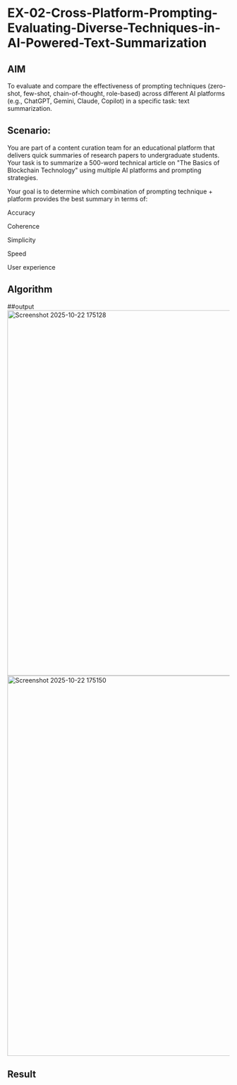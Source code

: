 # EX-02-Cross-Platform-Prompting-Evaluating-Diverse-Techniques-in-AI-Powered-Text-Summarization

## AIM
To evaluate and compare the effectiveness of prompting techniques (zero-shot, few-shot, chain-of-thought, role-based) across different AI platforms (e.g., ChatGPT, Gemini, Claude, Copilot) in a specific task: text summarization.

## Scenario:
You are part of a content curation team for an educational platform that delivers quick summaries of research papers to undergraduate students. Your task is to summarize a 500-word technical article on "The Basics of Blockchain Technology" using multiple AI platforms and prompting strategies.

Your goal is to determine which combination of prompting technique + platform provides the best summary in terms of:

Accuracy

Coherence

Simplicity

Speed

User experience

## Algorithm

##output
<img width="1125" height="828" alt="Screenshot 2025-10-22 175128" src="https://github.com/user-attachments/assets/ccc098b9-7a02-43a0-9bd6-d99195d687ac" />
<img width="1121" height="862" alt="Screenshot 2025-10-22 175150" src="https://github.com/user-attachments/assets/d3c146c3-c768-458d-a4eb-c2f929a8d183" />


## Result



